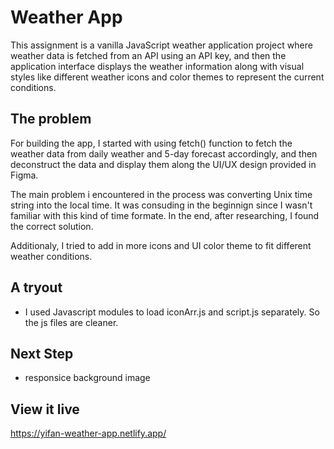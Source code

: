 # Weather App

This assignment is a vanilla JavaScript weather application project where weather data is fetched from an API using an API key, and then the application interface displays the weather information along with visual styles like different weather icons and color themes to represent the current conditions.

## The problem

For building the app, I started with using fetch() function to fetch the weather data from daily weather and 5-day forecast accordingly, and then deconstruct the data and display them along the UI/UX design provided in Figma.

The main problem i encountered in the process was converting Unix time string into the local time. It was consuding in the beginnign since I wasn't familiar with this kind of time formate. In the end, after researching, I found the correct solution. 

Additionaly, I tried to add in more icons and UI color theme to fit different weather conditions. 

## A tryout
* I used Javascript modules to load iconArr.js and script.js separately. So the js files are cleaner.

## Next Step
 
* responsice background image

## View it live
https://yifan-weather-app.netlify.app/